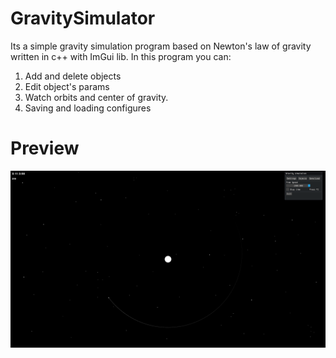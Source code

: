 # GravitySimulator

Its a simple gravity simulation program based on Newton's law of gravity written in c++ with ImGui lib.
In this program you can:
  1. Add and delete objects
  2. Edit object's params
  3. Watch orbits and center of gravity.
  4. Saving and loading configures


# Preview
![image](https://github.com/H5JKey/GravitySimulator/blob/master/Preview.png "Preview")
